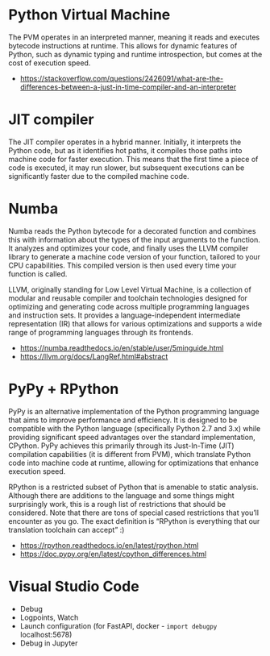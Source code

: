 # Python Virtual Machine

The PVM operates in an interpreted manner, meaning it reads and executes bytecode instructions at runtime. This allows for dynamic features of Python, such as dynamic typing and runtime introspection, but comes at the cost of execution speed.

* https://stackoverflow.com/questions/2426091/what-are-the-differences-between-a-just-in-time-compiler-and-an-interpreter

# JIT compiler

The JIT compiler operates in a hybrid manner. Initially, it interprets the Python code, but as it identifies hot paths, it compiles those paths into machine code for faster execution. This means that the first time a piece of code is executed, it may run slower, but subsequent executions can be significantly faster due to the compiled machine code.


# Numba

Numba reads the Python bytecode for a decorated function and combines this with information about the types of the input arguments to the function. It analyzes and optimizes your code, and finally uses the LLVM compiler library to generate a machine code version of your function, tailored to your CPU capabilities. This compiled version is then used every time your function is called.

LLVM, originally standing for Low Level Virtual Machine, is a collection of modular and reusable compiler and toolchain technologies designed for optimizing and generating code across multiple programming languages and instruction sets. It provides a language-independent intermediate representation (IR) that allows for various optimizations and supports a wide range of programming languages through its frontends.


* https://numba.readthedocs.io/en/stable/user/5minguide.html
* https://llvm.org/docs/LangRef.html#abstract

# PyPy + RPython

PyPy is an alternative implementation of the Python programming language that aims to improve performance and efficiency. It is designed to be compatible with the Python language (specifically Python 2.7 and 3.x) while providing significant speed advantages over the standard implementation, CPython. PyPy achieves this primarily through its Just-In-Time (JIT) compilation capabilities (it is different from PVM), which translate Python code into machine code at runtime, allowing for optimizations that enhance execution speed.

RPython is a restricted subset of Python that is amenable to static analysis. Although there are additions to the language and some things might surprisingly work, this is a rough list of restrictions that should be considered. Note that there are tons of special cased restrictions that you’ll encounter as you go. The exact definition is “RPython is everything that our translation toolchain can accept” :)


* https://rpython.readthedocs.io/en/latest/rpython.html
* https://doc.pypy.org/en/latest/cpython_differences.html


# Visual Studio Code

* Debug
* Logpoints, Watch
* Launch configuration (for FastAPI, docker - `import debugpy` localhost:5678)
* Debug in Jupyter 